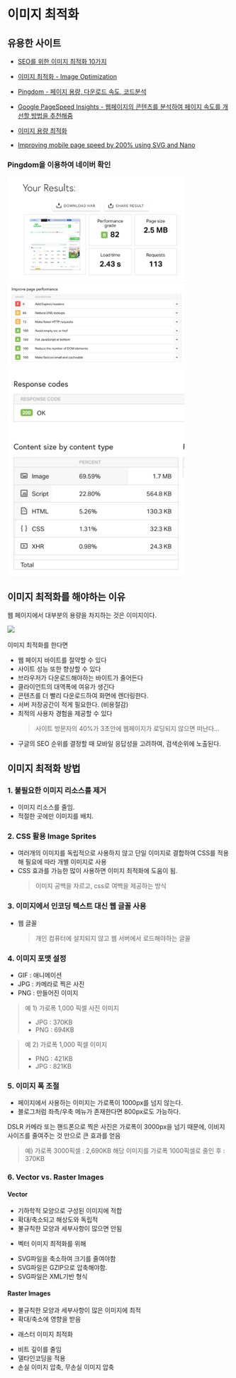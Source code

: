 # 이미지 최적화

## 유용한 사이트

- [SEO를 위한 이미지 최적화 10가지](https://www.hedleyonline.com/ko/blog/seo-image-optimization/)

- [이미지 최적화 - Image Optimization](https://code-masterjung.tistory.com/60)

- [Pingdom - 페이지 용량, 다운로드 속도, 코드분석](https://tools.pingdom.com/)

- [Google PageSpeed Insights - 웹페이지의 콘텐츠를 분석하여 페이지 속도를 개선할 방법을 추천해줌](https://developers.google.com/speed/pagespeed/insights/)

- [이미지 용량 최적화](http://comlover.com/blog/image-optimization-for-website)

- [Improving mobile page speed by 200% using SVG and Nano](https://medium.com/@Vectaio/improving-mobile-page-speed-by-200-using-svg-and-nano-a0f67ece95fa)

### Pingdom을 이용하여 네이버 확인

<img src="./img/naver1.png" width="400">

<img src="./img/naver2.png" width="400">

<img src="./img/naver3.png" width="400">

## 이미지 최적화를 해야하는 이유

웹 페이지에서 대부분의 용량을 차지하는 것은 이미지이다.

<img src="https://miro.medium.com/max/660/1*jvoa4e5EhEav-SwsYjNbQw.png" width="400">

이미지 최적화를 한다면

- 웹 페이지 바이트를 절약할 수 있다
- 사이트 성능 또한 향상할 수 있다
- 브라우저가 다운로드해야하는 바이트가 줄어든다
- 클라이언트의 대역폭에 여유가 생긴다
- 콘텐츠를 더 빨리 다운로드하여 화면에 렌더링한다.
- 서버 저장공간이 적게 필요한다. (비용절감)
- 최적의 사용자 경험을 제공할 수 있다
  > 사이트 방문자의 40%가 3초안에 웹페이지가 로딩되지 않으면 떠난다...
- 구글의 SEO 순위를 결정할 때 모바일 응답성을 고려하여, 검색순위에 노출된다.

## 이미지 최적화 방법

### 1. 불필요한 이미지 리소스를 제거

- 이미지 리소스를 줄임.
- 적절한 곳에만 이미지를 배치.

### 2. CSS 활용 Image Sprites

- 여러개의 이미지를 독립적으로 사용하지 않고 단일 이미지로 결합하여 CSS를 적용해 필요에 따라 개별 이미지로 사용
- CSS 효과를 가능한 많이 사용하면 이미지 최적화에 도움이 됨.
  > 이미지 공백을 자르고, css로 여백을 제공하는 방식

### 3. 이미지에서 인코딩 텍스트 대신 웹 글꼴 사용

- 웹 글꼴
  > 개인 컴퓨터에 설치되지 않고 웹 서버에서 로드해야하는 글꼴

### 4. 이미지 포맷 설정

- GIF : 애니메이션
- JPG : 카메라로 찍은 사진
- PNG : 만들어진 이미지

> 예 1) 가로폭 1,000 픽셀 사진 이미지
>
> - JPG : 370KB
> - PNG : 694KB

> 예 2) 가로폭 1,000 픽셀 이미지
>
> - PNG : 421KB
> - JPG : 821KB

### 5. 이미지 폭 조절

- 페이지에서 사용하는 이미지는 가로폭이 1000px를 넘지 않는다.
- 블로그처럼 좌측/우축 메뉴가 존재한다면 800px로도 가능하다.

DSLR 카메라 또는 핸드폰으로 찍은 사진은 가로폭이 3000px을 넘기 때문에, 이비지 사이즈를 줄여주는 것 만으로 큰 효과를 얻음

> 예) 가로폭 3000픽셀 : 2,690KB
> 해당 이미지를 가로폭 1000픽셀로 줄인 후 : 370KB

### 6. Vector vs. Raster Images

#### Vector

- 기하학적 모양으로 구성된 이미지에 적합
- 확대/축소되고 해상도와 독립적
- 불규칙한 모양과 세부사항이 많으면 안됨

* 벡터 이미지 최적화를 위해

- SVG파일을 축소하여 크기를 줄여야함
- SVG파일은 GZIP으로 압축해야함.
- SVG파일은 XML기반 형식

#### Raster Images

- 불규칙한 모양과 세부사항이 많은 이미지에 최적
- 확대/축소에 영향을 받음

* 래스터 이미지 최적화

- 비트 깊이를 줄임
- 델타인코딩을 적용
- 손실 이미지 압축, 무손실 이미지 압축
